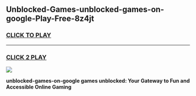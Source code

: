 
## Unblocked-Games-unblocked-games-on-google-Play-Free-8z4jt
<h3>
<a href="https://premium76.site?title=unblocked-games-on-google&ref=10A">CLICK TO PLAY</a></h3>
<hr>

<h3>
<a href="https://premium76.site?title=unblocked-games-on-google&ref=10A">CLICK 2 PLAY</a>
  
</h3>

<a href="https://premium76.site?title=unblocked-games-on-google&ref=10A"><img src="https://clearcache.store/games.png"></a>


**unblocked-games-on-google games unblocked: Your Gateway to Fun and Accessible Online Gaming**
